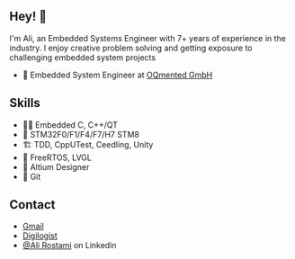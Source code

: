 ## Hey! 👋
I'm Ali, an Embedded Systems Engineer with 7+ years of experience in the industry. 
I enjoy creative problem solving and getting exposure to challenging embedded system projects

- 👥 Embedded System Engineer at [OQmented GmbH](https://oqmented.com/)

## Skills
- 👨‍💻 Embedded C, C++/QT
- 📱 STM32F0/F1/F4/F7/H7 STM8
- 🏗️ TDD, CppUTest, Ceedling, Unity
- 🚀 FreeRTOS, LVGL
- 🧰 Altium Designer
- 🧩 Git

## Contact
- [Gmail](Ali.Rostami.72@gmail.com)
- [Digilogist](https://digilogist.ir/)
- [@Ali Rostami](https://www.linkedin.com/in/ali-rostami-gohari/) on Linkedin

